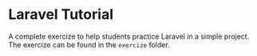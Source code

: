 # Laravel Tutorial

A complete exercize to help students practice Laravel in a simple project.
The exercize can be found in the `exercize` folder.

